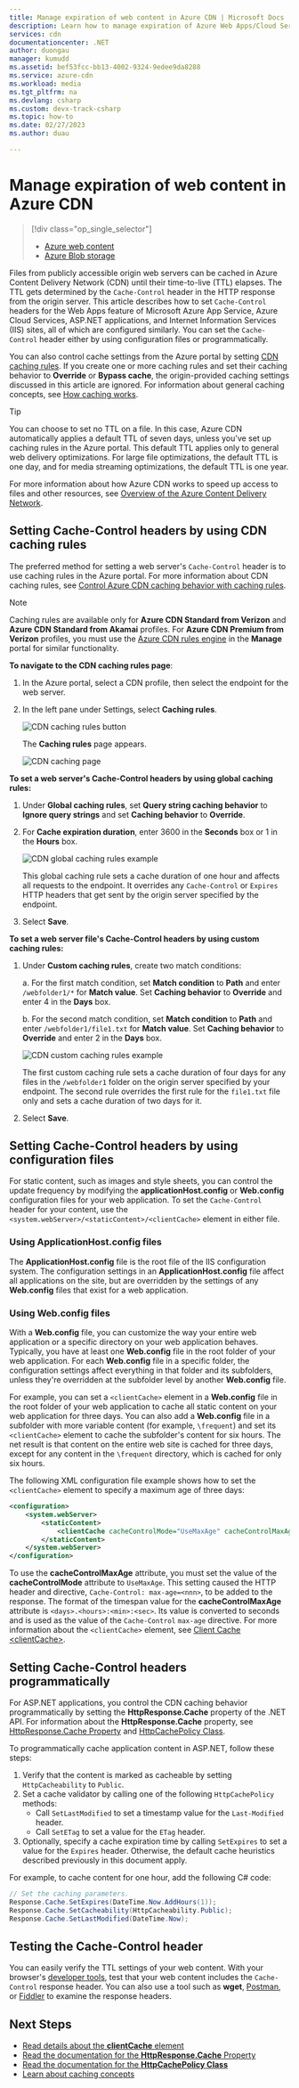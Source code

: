 ```yaml
---
title: Manage expiration of web content in Azure CDN | Microsoft Docs
description: Learn how to manage expiration of Azure Web Apps/Cloud Services, ASP.NET, or IIS content in Azure CDN.
services: cdn
documentationcenter: .NET
author: duongau
manager: kumudd
ms.assetid: bef53fcc-bb13-4002-9324-9edee9da8288
ms.service: azure-cdn
ms.workload: media
ms.tgt_pltfrm: na
ms.devlang: csharp
ms.custom: devx-track-csharp
ms.topic: how-to
ms.date: 02/27/2023
ms.author: duau

---
```

# Manage expiration of web content in Azure CDN
> [!div class="op_single_selector"]
> * [Azure web content](cdn-manage-expiration-of-cloud-service-content.md)
> * [Azure Blob storage](cdn-manage-expiration-of-blob-content.md)
> 

Files from publicly accessible origin web servers can be cached in Azure Content Delivery Network (CDN) until their time-to-live (TTL) elapses. The TTL gets determined by the `Cache-Control` header in the HTTP response from the origin server. This article describes how to set `Cache-Control` headers for the Web Apps feature of Microsoft Azure App Service, Azure Cloud Services, ASP.NET applications, and Internet Information Services (IIS) sites, all of which are configured similarly. You can set the `Cache-Control` header either by using configuration files or programmatically. 

You can also control cache settings from the Azure portal by setting [CDN caching rules](cdn-caching-rules.md). If you create one or more caching rules and set their caching behavior to **Override** or **Bypass cache**, the origin-provided caching settings discussed in this article are ignored. For information about general caching concepts, see [How caching works](cdn-how-caching-works.md).

> [!TIP]
> You can choose to set no TTL on a file. In this case, Azure CDN automatically applies a default TTL of seven days, unless you've set up caching rules in the Azure portal. This default TTL applies only to general web delivery optimizations. For large file optimizations, the default TTL is one day, and for media streaming optimizations, the default TTL is one year.
> 
> For more information about how Azure CDN works to speed up access to files and other resources, see [Overview of the Azure Content Delivery Network](cdn-overview.md).
> 

## Setting Cache-Control headers by using CDN caching rules
The preferred method for setting a web server's `Cache-Control` header is to use caching rules in the Azure portal. For more information about CDN caching rules, see [Control Azure CDN caching behavior with caching rules](cdn-caching-rules.md).

> [!NOTE] 
> Caching rules are available only for **Azure CDN Standard from Verizon** and **Azure CDN Standard from Akamai** profiles. For **Azure CDN Premium from Verizon** profiles, you must use the [Azure CDN rules engine](./cdn-verizon-premium-rules-engine.md) in the **Manage** portal for similar functionality.

**To navigate to the CDN caching rules page**:

1. In the Azure portal, select a CDN profile, then select the endpoint for the web server.

1. In the left pane under Settings, select **Caching rules**.

   ![CDN caching rules button](./media/cdn-manage-expiration-of-cloud-service-content/cdn-caching-rules-btn.png)

   The **Caching rules** page appears.

   ![CDN caching page](./media/cdn-manage-expiration-of-cloud-service-content/cdn-caching-page.png)


**To set a web server's Cache-Control headers by using global caching rules:**

1. Under **Global caching rules**, set **Query string caching behavior** to **Ignore query strings** and set **Caching behavior** to **Override**.
      
1. For **Cache expiration duration**, enter 3600 in the **Seconds** box or 1 in the **Hours** box. 

   ![CDN global caching rules example](./media/cdn-manage-expiration-of-cloud-service-content/cdn-global-caching-rules-example.png)

   This global caching rule sets a cache duration of one hour and affects all requests to the endpoint. It overrides any `Cache-Control` or `Expires` HTTP headers that get sent by the origin server specified by the endpoint.   

1. Select **Save**.

**To set a web server file's Cache-Control headers by using custom caching rules:**

1. Under **Custom caching rules**, create two match conditions:

     a. For the first match condition, set **Match condition** to **Path** and enter `/webfolder1/*` for **Match value**. Set **Caching behavior** to **Override** and enter 4 in the **Days** box.

     b. For the second match condition, set **Match condition** to **Path** and enter `/webfolder1/file1.txt` for **Match value**. Set **Caching behavior** to **Override** and enter 2 in the **Days** box.

    ![CDN custom caching rules example](./media/cdn-manage-expiration-of-cloud-service-content/cdn-custom-caching-rules-example.png)

    The first custom caching rule sets a cache duration of four days for any files in the `/webfolder1` folder on the origin server specified by your endpoint. The second rule overrides the first rule for the `file1.txt` file only and sets a cache duration of two days for it.

1. Select **Save**.


## Setting Cache-Control headers by using configuration files
For static content, such as images and style sheets, you can control the update frequency by modifying the **applicationHost.config** or **Web.config** configuration files for your web application. To set the `Cache-Control` header for your content, use the `<system.webServer>/<staticContent>/<clientCache>` element in either file.

### Using ApplicationHost.config files
The **ApplicationHost.config** file is the root file of the IIS configuration system. The configuration settings in an **ApplicationHost.config** file affect all applications on the site, but are overridden by the settings of any **Web.config** files that exist for a web application.

### Using Web.config files
With a **Web.config** file, you can customize the way your entire web application or a specific directory on your web application behaves. Typically, you have at least one **Web.config** file in the root folder of your web application. For each **Web.config** file in a specific folder, the configuration settings affect everything in that folder and its subfolders, unless they're overridden at the subfolder level by another **Web.config** file. 

For example, you can set a `<clientCache>` element in a **Web.config** file in the root folder of your web application to cache all static content on your web application for three days. You can also add a **Web.config** file in a subfolder with more variable content (for example, `\frequent`) and set its `<clientCache>` element to cache the subfolder's content for six hours. The net result is that content on the entire web site is cached for three days, except for any content in the `\frequent` directory, which is cached for only six hours.  

The following XML configuration file example shows how to set the `<clientCache>` element to specify a maximum age of three days:  

```xml
<configuration>
    <system.webServer>
        <staticContent>
            <clientCache cacheControlMode="UseMaxAge" cacheControlMaxAge="3.00:00:00" />
        </staticContent>
    </system.webServer>
</configuration>
```

To use the **cacheControlMaxAge** attribute, you must set the value of the **cacheControlMode** attribute to `UseMaxAge`. This setting caused the HTTP header and directive, `Cache-Control: max-age=<nnn>`, to be added to the response. The format of the timespan value for the **cacheControlMaxAge** attribute is `<days>.<hours>:<min>:<sec>`. Its value is converted to seconds and is used as the value of the `Cache-Control` `max-age` directive. For more information about the `<clientCache>` element, see [Client Cache \<clientCache>](https://www.iis.net/ConfigReference/system.webServer/staticContent/clientCache).  

## Setting Cache-Control headers programmatically
For ASP.NET applications, you control the CDN caching behavior programmatically by setting the **HttpResponse.Cache** property of the .NET API. For information about the **HttpResponse.Cache** property, see [HttpResponse.Cache Property](/dotnet/api/system.web.httpresponse.cache#System_Web_HttpResponse_Cache) and [HttpCachePolicy Class](/dotnet/api/system.web.httpcachepolicy).  

To programmatically cache application content in ASP.NET, follow these steps:
   1. Verify that the content is marked as cacheable by setting `HttpCacheability` to `Public`. 
   1. Set a cache validator by calling one of the following `HttpCachePolicy` methods:
      - Call `SetLastModified` to set a timestamp value for the `Last-Modified` header.
      - Call `SetETag` to set a value for the `ETag` header.
   1. Optionally, specify a cache expiration time by calling `SetExpires` to set a value for the `Expires` header. Otherwise, the default cache heuristics described previously in this document apply.

For example, to cache content for one hour, add the following C# code:  

```csharp
// Set the caching parameters.
Response.Cache.SetExpires(DateTime.Now.AddHours(1));
Response.Cache.SetCacheability(HttpCacheability.Public);
Response.Cache.SetLastModified(DateTime.Now);
```

## Testing the Cache-Control header
You can easily verify the TTL settings of your web content. With your browser's [developer tools](https://developer.microsoft.com/microsoft-edge/platform/documentation/f12-devtools-guide/), test that your web content includes the `Cache-Control` response header. You can also use a tool such as **wget**, [Postman](https://www.getpostman.com/), or [Fiddler](https://www.telerik.com/fiddler) to examine the response headers.

## Next Steps
* [Read details about the **clientCache** element](https://www.iis.net/ConfigReference/system.webServer/staticContent/clientCache)
* [Read the documentation for the **HttpResponse.Cache** Property](/dotnet/api/system.web.httpresponse.cache#System_Web_HttpResponse_Cache) 
* [Read the documentation for the **HttpCachePolicy Class**](/dotnet/api/system.web.httpcachepolicy)  
* [Learn about caching concepts](cdn-how-caching-works.md)
